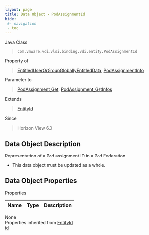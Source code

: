 ```yaml
---
layout: page
title: Data Object - PodAssignmentId
hide:
 #- navigation
 - toc
---
```


  
  
  



Java Class  
> `com.vmware.vdi.vlsi.binding.vdi.entity.PodAssignmentId`

Property of  
> [EntitledUserOrGroupGloballyEntitledData](vdi.users.EntitledUserOrGroup.GloballyEntitledData.md#field_detail), [PodAssignmentInfo](vdi.federation.PodAssignment.PodAssignmentInfo.md#field_detail)

Parameter to  
> [PodAssignment_Get](vdi.federation.PodAssignment.md#get), [PodAssignment_GetInfos](vdi.federation.PodAssignment.md#getInfos)

Extends  
> [EntityId](vdi.EntityId.md)

Since  
> Horizon View 6.0


## Data Object Description 

Representation of a Pod assignment ID in a Pod Federation. 

  * This data object must be updated as a whole.



## Data Object Properties

Properties

Name |  Type |  Description   
---|---|---  
None  
Properties inherited from [EntityId](vdi.EntityId.md)  
[id](vdi.EntityId.md#id)  
  
  
  
  
  

